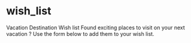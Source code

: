 # wish_list
Vacation Destination Wish list
Found exciting places to visit on your next vacation ? Use the form below to add them to your wish list.
